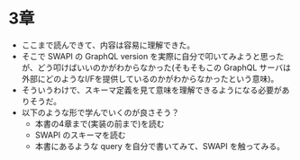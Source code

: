# 3章
* ここまで読んできて、内容は容易に理解できた。
* そこで SWAPI の GraphQL version を実際に自分で叩いてみようと思ったが、どう叩けばいいのかがわからなかった(そもそもこの GraphQL サーバは外部にどのようなI/Fを提供しているのかがわからなかったという意味)。
* そういうわけで、スキーマ定義を見て意味を理解できるようになる必要がありそうだ。
* 以下のような形で学んでいくのが良さそう？
  * 本書の4章まで(実装の前まで)を読む
  * SWAPI のスキーマを読む
  * 本書にあるような query を自分で書いてみて、SWAPI を触ってみる。
